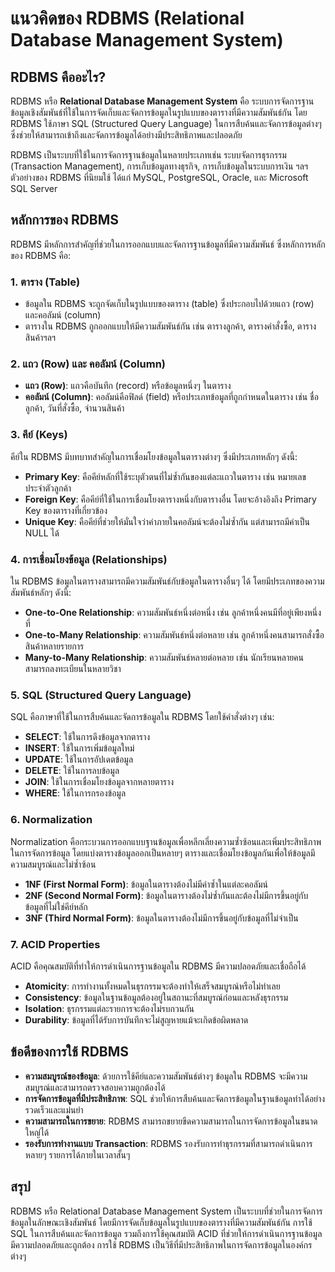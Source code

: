 # แนวคิดของ RDBMS (Relational Database Management System)

## RDBMS คืออะไร?

RDBMS หรือ **Relational Database Management System** คือ ระบบการจัดการฐานข้อมูลเชิงสัมพันธ์ที่ใช้ในการจัดเก็บและจัดการข้อมูลในรูปแบบของตารางที่มีความสัมพันธ์กัน โดย RDBMS ใช้ภาษา SQL (Structured Query Language) ในการสืบค้นและจัดการข้อมูลต่างๆ ซึ่งช่วยให้สามารถเข้าถึงและจัดการข้อมูลได้อย่างมีประสิทธิภาพและปลอดภัย

RDBMS เป็นระบบที่ใช้ในการจัดการฐานข้อมูลในหลายประเภทเช่น ระบบจัดการธุรกรรม (Transaction Management), การเก็บข้อมูลทางธุรกิจ, การเก็บข้อมูลในระบบการเงิน ฯลฯ ตัวอย่างของ RDBMS ที่นิยมใช้ ได้แก่ MySQL, PostgreSQL, Oracle, และ Microsoft SQL Server

## หลักการของ RDBMS

RDBMS มีหลักการสำคัญที่ช่วยในการออกแบบและจัดการฐานข้อมูลที่มีความสัมพันธ์ ซึ่งหลักการหลักของ RDBMS คือ:

### 1. **ตาราง (Table)**
- ข้อมูลใน RDBMS จะถูกจัดเก็บในรูปแบบของตาราง (table) ซึ่งประกอบไปด้วยแถว (row) และคอลัมน์ (column)
- ตารางใน RDBMS ถูกออกแบบให้มีความสัมพันธ์กัน เช่น ตารางลูกค้า, ตารางคำสั่งซื้อ, ตารางสินค้าฯลฯ

### 2. **แถว (Row) และ คอลัมน์ (Column)**
- **แถว (Row)**: แถวคือบันทึก (record) หรือข้อมูลหนึ่งๆ ในตาราง
- **คอลัมน์ (Column)**: คอลัมน์คือฟิลด์ (field) หรือประเภทข้อมูลที่ถูกกำหนดในตาราง เช่น ชื่อลูกค้า, วันที่สั่งซื้อ, จำนวนสินค้า

### 3. **คีย์ (Keys)**
คีย์ใน RDBMS มีบทบาทสำคัญในการเชื่อมโยงข้อมูลในตารางต่างๆ ซึ่งมีประเภทหลักๆ ดังนี้:
- **Primary Key**: คือคีย์หลักที่ใช้ระบุตัวตนที่ไม่ซ้ำกันของแต่ละแถวในตาราง เช่น หมายเลขประจำตัวลูกค้า
- **Foreign Key**: คือคีย์ที่ใช้ในการเชื่อมโยงตารางหนึ่งกับตารางอื่น โดยจะอ้างอิงถึง Primary Key ของตารางที่เกี่ยวข้อง
- **Unique Key**: คือคีย์ที่ช่วยให้มั่นใจว่าค่าภายในคอลัมน์จะต้องไม่ซ้ำกัน แต่สามารถมีค่าเป็น NULL ได้

### 4. **การเชื่อมโยงข้อมูล (Relationships)**
ใน RDBMS ข้อมูลในตารางสามารถมีความสัมพันธ์กับข้อมูลในตารางอื่นๆ ได้ โดยมีประเภทของความสัมพันธ์หลักๆ ดังนี้:
- **One-to-One Relationship**: ความสัมพันธ์หนึ่งต่อหนึ่ง เช่น ลูกค้าหนึ่งคนมีที่อยู่เพียงหนึ่งที่
- **One-to-Many Relationship**: ความสัมพันธ์หนึ่งต่อหลาย เช่น ลูกค้าหนึ่งคนสามารถสั่งซื้อสินค้าหลายรายการ
- **Many-to-Many Relationship**: ความสัมพันธ์หลายต่อหลาย เช่น นักเรียนหลายคนสามารถลงทะเบียนในหลายวิชา

### 5. **SQL (Structured Query Language)**
SQL คือภาษาที่ใช้ในการสืบค้นและจัดการข้อมูลใน RDBMS โดยใช้คำสั่งต่างๆ เช่น:
- **SELECT**: ใช้ในการดึงข้อมูลจากตาราง
- **INSERT**: ใช้ในการเพิ่มข้อมูลใหม่
- **UPDATE**: ใช้ในการอัปเดตข้อมูล
- **DELETE**: ใช้ในการลบข้อมูล
- **JOIN**: ใช้ในการเชื่อมโยงข้อมูลจากหลายตาราง
- **WHERE**: ใช้ในการกรองข้อมูล

### 6. **Normalization**
Normalization คือกระบวนการออกแบบฐานข้อมูลเพื่อหลีกเลี่ยงความซ้ำซ้อนและเพิ่มประสิทธิภาพในการจัดการข้อมูล โดยแบ่งตารางข้อมูลออกเป็นหลายๆ ตารางและเชื่อมโยงข้อมูลกันเพื่อให้ข้อมูลมีความสมบูรณ์และไม่ซ้ำซ้อน
- **1NF (First Normal Form)**: ข้อมูลในตารางต้องไม่มีค่าซ้ำในแต่ละคอลัมน์
- **2NF (Second Normal Form)**: ข้อมูลในตารางต้องไม่ซ้ำกันและต้องไม่มีการขึ้นอยู่กับข้อมูลที่ไม่ใช่คีย์หลัก
- **3NF (Third Normal Form)**: ข้อมูลในตารางต้องไม่มีการขึ้นอยู่กับข้อมูลที่ไม่จำเป็น

### 7. **ACID Properties**
ACID คือคุณสมบัติที่ทำให้การดำเนินการฐานข้อมูลใน RDBMS มีความปลอดภัยและเชื่อถือได้
- **Atomicity**: การทำงานทั้งหมดในธุรกรรมจะต้องทำให้เสร็จสมบูรณ์หรือไม่ทำเลย
- **Consistency**: ข้อมูลในฐานข้อมูลต้องอยู่ในสถานะที่สมบูรณ์ก่อนและหลังธุรกรรม
- **Isolation**: ธุรกรรมแต่ละรายการจะต้องไม่รบกวนกัน
- **Durability**: ข้อมูลที่ได้รับการบันทึกจะไม่สูญหายแม้จะเกิดข้อผิดพลาด

## ข้อดีของการใช้ RDBMS

- **ความสมบูรณ์ของข้อมูล**: ด้วยการใช้คีย์และความสัมพันธ์ต่างๆ ข้อมูลใน RDBMS จะมีความสมบูรณ์และสามารถตรวจสอบความถูกต้องได้
- **การจัดการข้อมูลที่มีประสิทธิภาพ**: SQL ช่วยให้การสืบค้นและจัดการข้อมูลในฐานข้อมูลทำได้อย่างรวดเร็วและแม่นยำ
- **ความสามารถในการขยาย**: RDBMS สามารถขยายขีดความสามารถในการจัดการข้อมูลในขนาดใหญ่ได้
- **รองรับการทำงานแบบ Transaction**: RDBMS รองรับการทำธุรกรรมที่สามารถดำเนินการหลายๆ รายการได้ภายในเวลาสั้นๆ

## สรุป

RDBMS หรือ Relational Database Management System เป็นระบบที่ช่วยในการจัดการข้อมูลในลักษณะเชิงสัมพันธ์ โดยมีการจัดเก็บข้อมูลในรูปแบบของตารางที่มีความสัมพันธ์กัน การใช้ SQL ในการสืบค้นและจัดการข้อมูล รวมถึงการใช้คุณสมบัติ ACID ที่ช่วยให้การดำเนินการฐานข้อมูลมีความปลอดภัยและถูกต้อง การใช้ RDBMS เป็นวิธีที่มีประสิทธิภาพในการจัดการข้อมูลในองค์กรต่างๆ
